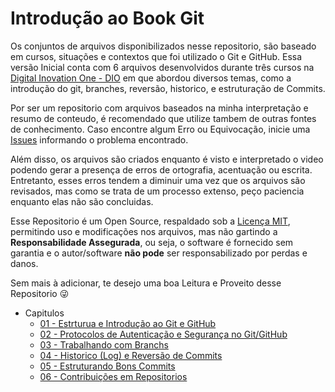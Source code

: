 # Introdução ao Book Git

Os conjuntos de arquivos disponibilizados nesse repositorio, são baseado em cursos, situações e contextos que foi utilizado o Git e GitHub. Essa versão Inicial conta com 6 arquivos desenvolvidos durante três cursos na [Digital Inovation One - DIO](https://www.dio.me/) em que abordou diversos temas, como a introdução do git, branches, reversão, historico, e estruturação de Commits.

Por ser um repositorio com arquivos baseados na minha interpretação e resumo de conteudo, é recomendado que utilize tambem de outras fontes de conhecimento. Caso encontre algum Erro ou Equivocação, inicie uma [Issues](https://github.com/GuilhermePalma/GitBook/issues/new) informando o problema encontrado. 

Além disso, os arquivos são criados enquanto é visto e interpretado o video podendo gerar a presença de erros de ortografia, acentuação ou escrita. Entretanto, esses erros tendem a diminuir uma vez que os arquivos são revisados, mas como se trata de um processo extenso, peço paciencia enquanto elas não são concluidas.

Esse Repositorio é um Open Source, respaldado sob a [Licença MIT](../LICENSE), permitindo uso e modificações nos arquivos, mas não gartindo a **Responsabilidade Assegurada**, ou seja, o software é fornecido sem garantia e o autor/software **não pode**  ser responsabilizado por perdas e danos.

Sem mais à adicionar, te desejo uma boa Leitura e Proveito desse Repositorio :stuck_out_tongue_winking_eye:

- Capitulos
  - [01 - Estrturua e Introdução ao Git e GitHub](01_Estrutura_Git.md)
  - [02 - Protocolos de Autenticação e Segurança no Git/GitHub](02_Autenticacao_Seguranca.md)
  - [03 - Trabalhando com Branchs](03_Branches.md)
  - [04 - Historico (Log) e Reversão de Commits](04_Log_Reversão.md)
  - [05 - Estruturando Bons Commits](05_Estruturar_Commits.md)
  - [06 - Contribuições em Repositorios](06_Contribuicoes.md)
  